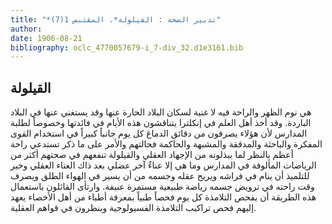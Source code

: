 ```yaml
---
title: "*تدبير الصحة : القيلولة*. المقتبس 1(7)"
author: 
date: 1906-08-21
bibliography: oclc_4770057679-i_7-div_32.d1e3161.bib
---
```




##  القيلولة 


 هي نوم الظهر والراحة فيه لا غنية لسكان البلاد الحارة عنها وقد يستغني عنها في البلاد الباردة. وقد أخذ أهل العلم في إنكلترا يتناقشون هذه الأيام في فائدتها وخصوصاً لطلبة المدارس لأن هؤلاء يصرفون من دقائق الدماغ كل يوم جانباً كبيراً في استخدام القوى المفكرة والباحثة والمدققة والمشبهة والحاكمة فحالتهم والأمر على ما ذكر تستدعي راحة أعظم   بالنظر لما يبذلونه من الإجهاد العقلي والقيلولة تنفعهم في صحتهم أكثر من الرياضات المألوفة في المدارس وما هي إلا عناءٌ آخر عضلي بعد ذاك العناء العقلي وخير   للتلميذ أن ينام في فراشه ويريح عقله وجسمه من أن يسير في الهواء الطلق ويصرف وقت راحته في ترويض جسمه رياضة طبيعية مستمرة عنيفة. وارتأى القائلون باستعمال هذه الطريقة أن يفحص التلامذة كل يوم فحصاً طبياً بمعرفة أطباء من أهل الأخصاء يعهد إليهم فحص تراكيب التلامذة الفسيولوجية وينظرون في قواهم العقلية. 

